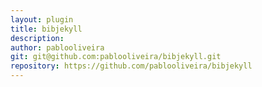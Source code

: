 ```yaml
---
layout: plugin
title: bibjekyll
description: 
author: pablooliveira
git: git@github.com:pablooliveira/bibjekyll.git
repository: https://github.com/pablooliveira/bibjekyll
---
```

